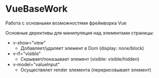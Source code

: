 # VueBaseWork
Работа с основными возможностями фреймворка Vue

Основные дерективы для манипуляция над элементами страницы:

 - v-show="view"
   - Добавляет/удаляет элемент в Dom (display: none/block)
 - v-if="visible"
   - Скрывает/показывает элемент (visible: visible/hidden)
 - v-model="valueInput" 
   - Осуществялет render элемента (перерисовывает элемент)
   
